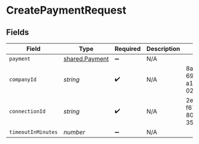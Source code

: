 # CreatePaymentRequest


## Fields

| Field                                            | Type                                             | Required                                         | Description                                      | Example                                          |
| ------------------------------------------------ | ------------------------------------------------ | ------------------------------------------------ | ------------------------------------------------ | ------------------------------------------------ |
| `payment`                                        | [shared.Payment](../../models/shared/payment.md) | :heavy_minus_sign:                               | N/A                                              |                                                  |
| `companyId`                                      | *string*                                         | :heavy_check_mark:                               | N/A                                              | 8a210b68-6988-11ed-a1eb-0242ac120002             |
| `connectionId`                                   | *string*                                         | :heavy_check_mark:                               | N/A                                              | 2e9d2c44-f675-40ba-8049-353bfcb5e171             |
| `timeoutInMinutes`                               | *number*                                         | :heavy_minus_sign:                               | N/A                                              |                                                  |